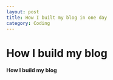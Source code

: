 ```yaml
---
layout: post
title: How I built my blog in one day
category: Coding
---
```


How I build my blog
=========

#### How I build my blog